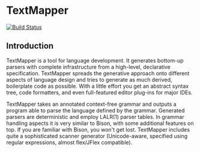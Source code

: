 # TextMapper

[![Build Status](https://app.travis-ci.com/inspirer/textmapper.svg?branch=main)](https://app.travis-ci.com/inspirer/textmapper)

## Introduction

TextMapper is a tool for language development. It generates bottom-up parsers with complete infrastructure from a high-level, declarative specification. TextMapper spreads the generative approach onto different aspects of language design and tries to generate as much derived, boilerplate code as possible. With a little effort you get an abstract syntax tree, code formatters, and even full-featured editor plug-ins for major IDEs.

TextMapper takes an annotated context-free grammar and outputs a program able to parse the language defined by the grammar. Generated parsers are deterministic and employ LALR(1) parser tables. In grammar handling aspects it is very similar to Bison, with some additional features on top. If you are familiar with Bison, you won't get lost. TextMapper includes quite a sophisticated scanner generator (Unicode-aware, specified using regular expressions, almost flex/JFlex compatible).

